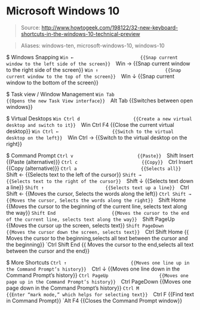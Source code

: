 # Microsoft Windows 10

> Source: http://www.howtogeek.com/198122/32-new-keyboard-shortcuts-in-the-windows-10-technical-preview

> Aliases: windows-ten, microsoft-windows-10, windows-10

$ Windows Snapping
    `Win ←                         {{Snap current window to the left side of the screen}} 
    `Win →                         {{Snap current window to the right side of the screen}} 
    `Win ↑                         {{Snap current window to the top of the screen}} 
    `Win ↓                         {{Snap current window to the bottom of the screen}} 

$ Task view / Window Management
    `Win Tab                       {{Opens the new Task View interface}} 
    `Alt Tab                       {{Switches between open windows}} 

$ Virtual Desktops
    `Win Ctrl d                    {{Create a new virtual desktop and switch to it}} 
    `Win Ctrl F4                   {{Close the current virtual desktop}} 
    `Win Ctrl ←                    {{Switch to the virtual desktop on the left}} 
    `Win Ctrl →                    {{Switch to the virtual desktop on the right}} 

$ Command Prompt
    `Ctrl v                        {{Paste}} 
    `Shift Insert                  {{Paste (alternative)}} 
    `Ctrl c                        {{Copy}} 
    `Ctrl Insert                   {{Copy (alternative)}} 
    `Ctrl a                        {{Selects all}} 
    `Shift ←                       {{Selects text to the left of the cursor}} 
    `Shift →                       {{Selects text to the right of the cursor}} 
    `Shift ↓                       {{Selects text down a line}} 
    `Shift ↑                       {{Selects text up a line}} 
    `Ctrl Shift ←                  {{Moves the cursor, Selects the words along the left}} 
    `Ctrl Shift →                  {{Moves the cursor, Selects the words along the right}} 
    `Shift Home                    {{Moves the cursor to the beginning of the current line, selects text along the way}} 
    `Shift End                     {{Moves the cursor to the end of the current line, selects text along the way}} 
    `Shift PageUp                  {{Moves the cursor up the screen, selects text}} 
    `Shift PageDown                {{Moves the cursor down the screen, selects text}} 
    `Ctrl Shift Home               {{ Moves the cursor to the beginning,selects all text between the cursor and the beginning}} 
    `Ctrl Shift End                {{ Moves the cursor to the end,selects all text between the cursor and the end}} 

$ More Shortcuts
    `Ctrl ↑                        {{Moves one line up in the Command Prompt’s history}} 
    `Ctrl ↓                        {{Moves one line down in the Command Prompt’s history}} 
    `Ctrl PageUp                   {{Moves one page up in the Command Prompt’s history}} 
    `Ctrl PageDown                 {{Moves one page down in the Command Prompt’s history}} 
    `Ctrl M                        {{Enter “mark mode,” which helps for selecting text}} 
    `Ctrl F                        {{Find text in Command Prompt}} 
    `Alt F4                        {{Closes the Command Prompt window}} 

